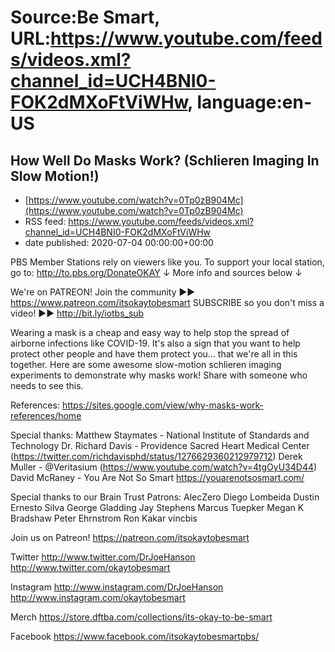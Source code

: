 # Source:Be Smart, URL:https://www.youtube.com/feeds/videos.xml?channel_id=UCH4BNI0-FOK2dMXoFtViWHw, language:en-US

## How Well Do Masks Work?  (Schlieren Imaging In Slow Motion!)
 - [https://www.youtube.com/watch?v=0Tp0zB904Mc](https://www.youtube.com/watch?v=0Tp0zB904Mc)
 - RSS feed: https://www.youtube.com/feeds/videos.xml?channel_id=UCH4BNI0-FOK2dMXoFtViWHw
 - date published: 2020-07-04 00:00:00+00:00

PBS Member Stations rely on viewers like you. To support your local station, go to: http://to.pbs.org/DonateOKAY
↓ More info and sources below ↓

We're on PATREON! Join the community ►► https://www.patreon.com/itsokaytobesmart
SUBSCRIBE so you don't miss a video! ►► http://bit.ly/iotbs_sub 

Wearing a mask is a cheap and easy way to help stop the spread of airborne infections like COVID-19. It's also a sign that you want to help protect other people and have them protect you… that we're all in this together. Here are some awesome slow-motion schlieren imaging experiments to demonstrate why masks work! Share with someone who needs to see this.

References: https://sites.google.com/view/why-masks-work-references/home 

Special thanks:
Matthew Staymates - National Institute of Standards and Technology
Dr. Richard Davis - Providence Sacred Heart Medical Center (https://twitter.com/richdavisphd/status/1276629360212979712)
Derek Muller - @Veritasium  (https://www.youtube.com/watch?v=4tgOyU34D44)
David McRaney - You Are Not So Smart https://youarenotsosmart.com/

Special thanks to our Brain Trust Patrons:
AlecZero
Diego Lombeida
Dustin
Ernesto Silva
George Gladding
Jay Stephens
Marcus Tuepker
Megan K Bradshaw
Peter Ehrnstrom
Ron Kakar
vincbis

Join us on Patreon! 
https://patreon.com/itsokaytobesmart

Twitter 
http://www.twitter.com/DrJoeHanson
http://www.twitter.com/okaytobesmart 

Instagram 
http://www.instagram.com/DrJoeHanson 
http://www.instagram.com/okaytobesmart 

Merch
https://store.dftba.com/collections/its-okay-to-be-smart

Facebook
https://www.facebook.com/itsokaytobesmartpbs/

